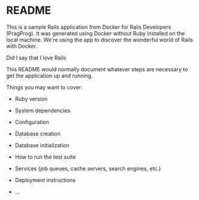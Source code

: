# README

This is a sample Rails application from Docker for Rails Developers (PragProg).
It was generated using Docker without Ruby installed on the local machine.
We're using the app to discover the wonderful world of Rails with Docker.

Did I say that I love Rails

This README would normally document whatever steps are necessary to get the
application up and running.

Things you may want to cover:

* Ruby version

* System dependencies

* Configuration

* Database creation

* Database initialization

* How to run the test suite

* Services (job queues, cache servers, search engines, etc.)

* Deployment instructions

* ...

